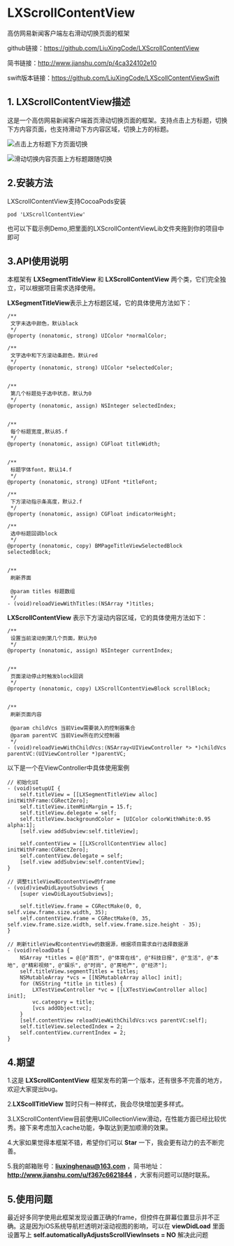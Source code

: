 # LXScrollContentView

高仿网易新闻客户端左右滑动切换页面的框架

github链接：https://github.com/LiuXingCode/LXScrollContentView

简书链接：http://www.jianshu.com/p/4ca324102e10

swift版本链接：https://github.com/LiuXingCode/LXScollContentViewSwift

## 1. LXScrollContentView描述

这是一个高仿网易新闻客户端首页滑动切换页面的框架。支持点击上方标题，切换下方内容页面，也支持滑动下方内容区域，切换上方的标题。

![点击上方标题下方页面切换](http://omwe26vh5.bkt.clouddn.com/17-3-27/70023878-file_1490598698656_8e31.gif)


![滑动切换内容页面上方标题跟随切换](http://omwe26vh5.bkt.clouddn.com/17-3-27/65255846-file_1490598698820_c511.gif)

## 2.安装方法

LXScrollContentView支持CocoaPods安装

```obj-c
pod 'LXScrollContentView'
```

也可以下载示例Demo,把里面的LXScrollContentViewLib文件夹拖到你的项目中即可

## 3.API使用说明

本框架有 **LXSegmentTitleView** 和 **LXScrollContentView** 两个类，它们完全独立，可以根据项目需求选择使用。

**LXSegmentTitleView**表示上方标题区域，它的具体使用方法如下：

```obj-c
/**
 文字未选中颜色，默认black
 */
@property (nonatomic, strong) UIColor *normalColor;

/**
 文字选中和下方滚动条颜色，默认red
 */
@property (nonatomic, strong) UIColor *selectedColor;


/**
 第几个标题处于选中状态，默认为0
 */
@property (nonatomic, assign) NSInteger selectedIndex;


/**
 每个标题宽度,默认85.f
 */
@property (nonatomic, assign) CGFloat titleWidth;


/**
 标题字体font，默认14.f
 */
@property (nonatomic, strong) UIFont *titleFont;

/**
 下方滚动指示条高度，默认2.f
 */
@property (nonatomic, assign) CGFloat indicatorHeight;

/**
 选中标题回调block
 */
@property (nonatomic, copy) BMPageTitleViewSelectedBlock selectedBlock;


/**
 刷新界面

 @param titles 标题数组
 */
- (void)reloadViewWithTitles:(NSArray *)titles;
```

**LXScrollContentView** 表示下方滚动内容区域，它的具体使用方法如下：

```obj-c
/**
 设置当前滚动到第几个页面，默认为0
 */
@property (nonatomic, assign) NSInteger currentIndex;


/**
 页面滚动停止时触发block回调
 */
@property (nonatomic, copy) LXScrollContentViewBlock scrollBlock;


/**
 刷新页面内容

 @param childVcs 当前View需要装入的控制器集合
 @param parentVC 当前View所在的父控制器
 */
- (void)reloadViewWithChildVcs:(NSArray<UIViewController *> *)childVcs parentVC:(UIViewController *)parentVC;
```

以下是一个在ViewController中具体使用案例

```obj-c
// 初始化UI
- (void)setupUI {
    self.titleView = [[LXSegmentTitleView alloc] initWithFrame:CGRectZero];
    self.titleView.itemMinMargin = 15.f;
    self.titleView.delegate = self;
    self.titleView.backgroundColor = [UIColor colorWithWhite:0.95 alpha:1];
    [self.view addSubview:self.titleView];
    
    self.contentView = [[LXScrollContentView alloc] initWithFrame:CGRectZero];
    self.contentView.delegate = self;
    [self.view addSubview:self.contentView];
}

// 调整titleView和contentView的frame
- (void)viewDidLayoutSubviews {
    [super viewDidLayoutSubviews];
    
    self.titleView.frame = CGRectMake(0, 0, self.view.frame.size.width, 35);
    self.contentView.frame = CGRectMake(0, 35, self.view.frame.size.width, self.view.frame.size.height - 35);
}

// 刷新titleView和contentView的数据源，根据项目需求自行选择数据源
- (void)reloadData {
    NSArray *titles = @[@"首页", @"体育在线", @"科技日报", @"生活", @"本地", @"精彩视频", @"娱乐", @"时尚", @"房地产", @"经济"];
    self.titleView.segmentTitles = titles;
    NSMutableArray *vcs = [[NSMutableArray alloc] init];
    for (NSString *title in titles) {
        LXTestViewController *vc = [[LXTestViewController alloc] init];
        vc.category = title;
        [vcs addObject:vc];
    }
    [self.contentView reloadViewWithChildVcs:vcs parentVC:self];
    self.titleView.selectedIndex = 2;
    self.contentView.currentIndex = 2;
}
```

## 4.期望

1.这是 **LXScrollContentView** 框架发布的第一个版本，还有很多不完善的地方，欢迎大家提出bug。

2.**LXScollTitleView** 暂时只有一种样式，我会尽快增加更多样式。

3.LXScrollContentView目前使用UICollectionView滑动，在性能方面已经比较优秀。接下来考虑加入cache功能，争取达到更加顺滑的效果。

4.大家如果觉得本框架不错，希望你们可以 **Star** 一下，我会更有动力的去不断完善。

5.我的邮箱账号：**liuxinghenau@163.com** ，简书地址：**http://www.jianshu.com/u/f367c6621844** ，大家有问题可以随时联系。

## 5.使用问题
最近好多同学使用此框架发现设置正确的frame，但控件在屏幕位置显示并不正确。这是因为iOS系统导航栏透明对滚动视图的影响，可以在 **viewDidLoad** 里面设置写上 **self.automaticallyAdjustsScrollViewInsets = NO** 解决此问题
